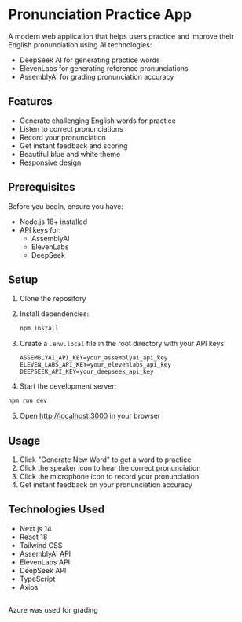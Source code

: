 # Pronunciation Practice App

A modern web application that helps users practice and improve their English pronunciation using AI technologies:
- DeepSeek AI for generating practice words
- ElevenLabs for generating reference pronunciations
- AssemblyAI for grading pronunciation accuracy

## Features

- Generate challenging English words for practice
- Listen to correct pronunciations
- Record your pronunciation
- Get instant feedback and scoring
- Beautiful blue and white theme
- Responsive design

## Prerequisites

Before you begin, ensure you have:
- Node.js 18+ installed
- API keys for:
  - AssemblyAI
  - ElevenLabs
  - DeepSeek

## Setup

1. Clone the repository
2. Install dependencies:
   ```bash
   npm install
   ```

3. Create a `.env.local` file in the root directory with your API keys:
   ```
   ASSEMBLYAI_API_KEY=your_assemblyai_api_key
   ELEVEN_LABS_API_KEY=your_elevenlabs_api_key
   DEEPSEEK_API_KEY=your_deepseek_api_key
   ```

4. Start the development server:
```bash
npm run dev
```

5. Open [http://localhost:3000](http://localhost:3000) in your browser

## Usage

1. Click "Generate New Word" to get a word to practice
2. Click the speaker icon to hear the correct pronunciation
3. Click the microphone icon to record your pronunciation
4. Get instant feedback on your pronunciation accuracy

## Technologies Used

- Next.js 14
- React 18
- Tailwind CSS
- AssemblyAI API
- ElevenLabs API
- DeepSeek API
- TypeScript
- Axios

##
Azure was used for grading